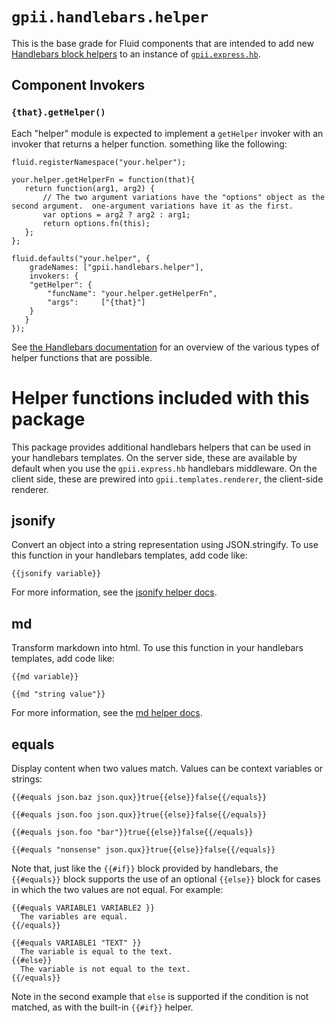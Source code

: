 # `gpii.handlebars.helper`

This is the base grade for Fluid components that are intended to add new [Handlebars block helpers](http://handlebarsjs.com/block_helpers.html)
to an instance of [`gpii.express.hb`](handlebars.md).

## Component Invokers

### `{that}.getHelper()`

Each "helper" module is expected to implement a `getHelper` invoker with an invoker that returns a helper function. something like the following:

```
fluid.registerNamespace("your.helper");

your.helper.getHelperFn = function(that){
   return function(arg1, arg2) {
       // The two argument variations have the "options" object as the second argument.  one-argument variations have it as the first.
       var options = arg2 ? arg2 : arg1;
       return options.fn(this);
   };
};

fluid.defaults("your.helper", {
    gradeNames: ["gpii.handlebars.helper"],
    invokers: {
    "getHelper": {
        "funcName": "your.helper.getHelperFn",
        "args":     ["{that}"]
    }
   }
});
```

See [the Handlebars documentation](http:handlebarsjs.com/block_helpers.html) for an overview of the various types of 
helper functions that are possible.

# Helper functions included with this package

This package provides additional handlebars helpers that can be used in your handlebars templates.  On the server side,
these are available by default when you use the `gpii.express.hb` handlebars middleware.  On the client side, these are
prewired into `gpii.templates.renderer`, the client-side renderer.

## jsonify

Convert an object into a string representation using JSON.stringify.  To use this function in your handlebars templates, add code like:

```
{{jsonify variable}}
```

For more information, see the [jsonify helper docs](jsonifyHelper.md).

## md

Transform markdown into html.  To use this function in your handlebars templates, add code like:

```
{{md variable}}

{{md "string value"}}
```

For more information, see the [md helper docs](mdHelper.md).


## equals

Display content when two values match.  Values can be context variables or strings:

```
{{#equals json.baz json.qux}}true{{else}}false{{/equals}}

{{#equals json.foo json.qux}}true{{else}}false{{/equals}}

{{#equals json.foo "bar"}}true{{else}}false{{/equals}}

{{#equals "nonsense" json.qux}}true{{else}}false{{/equals}}
```

Note that, just like the `{{#if}}` block provided by handlebars, the `{{#equals}}` block supports the use of an optional
`{{else}}` block for cases in which the two values are not equal. For example:

```
{{#equals VARIABLE1 VARIABLE2 }}
  The variables are equal.
{{/equals}}

{{#equals VARIABLE1 "TEXT" }}
  The variable is equal to the text.
{{#else}}
  The variable is not equal to the text.
{{/equals}}
```

Note in the second example that `else` is supported if the condition is not matched, as with the built-in `{{#if}}` helper.


